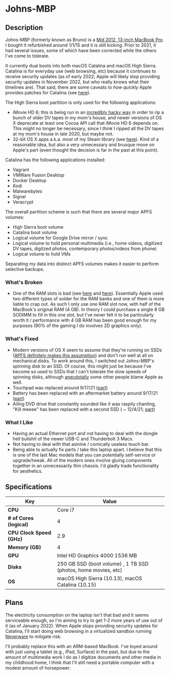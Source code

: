 Johns-MBP
=========

Description
-----------

Johns-MBP (formerly known as Bruno) is a [Mid 2012, 13-inch MacBook Pro](https://apple-history.com/mbp_13_mid_12).  I bought it refurbished around 1/1/15 and it is still kicking.  Prior to 2021, it had several issues, some of which have been corrected while the others I've come to tolerate.

It currently dual boots into both macOS Catalina and macOS High Sierra. Catalina is for everyday use (web browsing, etc) because it continues to receive security updates (as of early 2022; Apple will likely stop providing security updates in November 2022, but who really knows what their timelines are).  That said, there are some caveats to *how quickly* Apple provides patches for Catalina (see [here](https://arstechnica.com/gadgets/2021/11/psa-apple-isnt-actually-patching-all-the-security-holes-in-older-versions-of-macos/)).

The High Sierra boot partition is only used for the following applications:

 * iMovie HD 6; this is being run in an [incredibly hacky way](http://blog.iharder.net/2015/01/23/run-imovie-hd-and-maybe-other-older-applications-in-yosemite/) in order to rip a bunch of older DV tapes in my mom's house, and newer versions of OS X deprecate at least one Cocoa API call that iMovie HD 6 depends on.  This might no longer be necessary, since I *think* I ripped all the DV tapes at my mom's house in late 2020, but maybe not.
 * 32-bit OS X apps a.k.a. *most* of my Steam library (see [here](https://help.steampowered.com/en/faqs/view/5E0D-522A-4E62-B6EF#:~:text=Yes.,many%20cases%20Linux%20as%20well.)).  Kind of a reasonable idea, but also a very unnecessary and brusque move on Apple's part (even thought the decision is far in the past at this point).

Catalina has the following applications installed:

 * Vagrant
 * VMWare Fusion Desktop
 * Docker Desktop
 * Kodi
 * Malwarebytes
 * Signal
 * Veracrypt

The overall partition scheme is such that there are several major APFS volumes:

 * High Sierra boot volume
 * Catalina boot volume
 * Logical volume for Google Drive mirror / sync
 * Logical volume to hold personal multimedia (i.e., home videos, digitized DV tapes, digitzed photos, contemporary photos/videos from phone)
 * Logical volume to hold VMs

Separating my data into distinct APFS volumes makes it easier to perform selective backups.

### What's Broken

 * One of the RAM slots is bad (see [here](https://www.youtube.com/watch?v=xpagfXraSn4) and [here](https://www.reddit.com/r/computertechs/comments/4gu93k/starting_to_see_mid2012_13_macbook_pro_bottom_ram/)). Essentially Apple used two different types of solder for the RAM banks and one of them is more liable to crap out. As such I only use one RAM slot now, with half of the MacBook's original RAM (4 GB). In theory I could purchase a single 8 GB SODIMM to fill in this one slot, but I've never felt it to be particularly worth it / performance with 4 GB RAM has been good enough for my purposes (90% of the gaming I do involves 2D graphics only).

### What's Fixed

 * Modern versions of OS X seem to assume that they're running on SSDs ([APFS definitely makes this assumption](https://blog.macsales.com/43043-using-apfs-on-hdds-and-why-you-might-not-want-to/)) and don't run well at all on mechanical disks. To work around this, I switched out Johns-MBP's spinning disk to an SSD. Of course, this might just be because I've become so used to SSDs that I can't tolerate the slow speeds of spinning disks, although [anecdotally](https://arstechnica.com/civis/viewtopic.php?p=32860197&sid=b7559584bdb86396f9a4dcf1500d1901#p32860197) some other people blame Apple as well.
 * Touchpad was replaced around 9/17/21 ([part](https://www.ifixit.com/Store/Mac/MacBook-Pro-13-Inch-Unibody-Mid-2009-Mid-2012-Trackpad/IF163-025?o=1))
 * Battery has been replaced with an aftermarket battery around 9/17/21 ([part](https://www.ifixit.com/Store/Mac/MacBook-Pro-13-Inch-Unibody-Mid-2009-Mid-2012-Battery/IF163-054))
 * Ailing DVD drive that constantly sounded like it was raspily chanting, "Kill meeee" has been replaced with a second SSD ( ~ 12/4/21; [part](https://www.ifixit.com/Store/Mac/Unibody-Laptop-Dual-Drive/IF107-080))

### What I Like

 * Having an actual Ethernet port and not having to deal with the dongle hell bullshit of the newer USB-C and Thunderbolt 3 Macs.
 * Not having to deal with that asinine / comically useless touch bar.
 * Being able to actually fix parts / take this laptop apart. I believe that this is one of the last Mac models that you can potentially self-service or upgrade/tweak. All of the modern ones involve gluing components together in an unnecessarily thin chassis. I'd gladly trade functionality for aesthetics.

Specifications
--------------

| Key | Value |
| --- | --- |
| **CPU** | Core i7 |
| **# of Cores (logical)** | 4 |
| **CPU Clock Speed (GHz)** | 2.9 |
| **Memory (GB)** | 4 |
| **GPU** | Intel HD Graphics 4000 1536 MB |
| **Disks** | 250 GB SSD (boot volume) , 1 TB SSD (photos, home movies, etc) |
| **OS** | macOS High Sierra (10.13), macOS Catalina (10.15) |

Plans
-----

The electricity consumption on the laptop isn't that bad and it seems serviceable enough, so I'm aiming to try to get 1-2 more years of use out of it (as of January 2022).  When Apple stops providing security updates for Catalina, I'll start doing web browsing in a virtualized sandbox running [Neverware](https://www.neverware.com/) to mitigate risk.

I'll probably replace this with an ARM-based MacBook. I've toyed around with just using a tablet (e.g., iPad, Surface) in the past, but due to the amount of multimedia work I do as I digitize documents and other media in my childhood home, I think that I'll still need a portable computer with a modest amount of horsepower.
